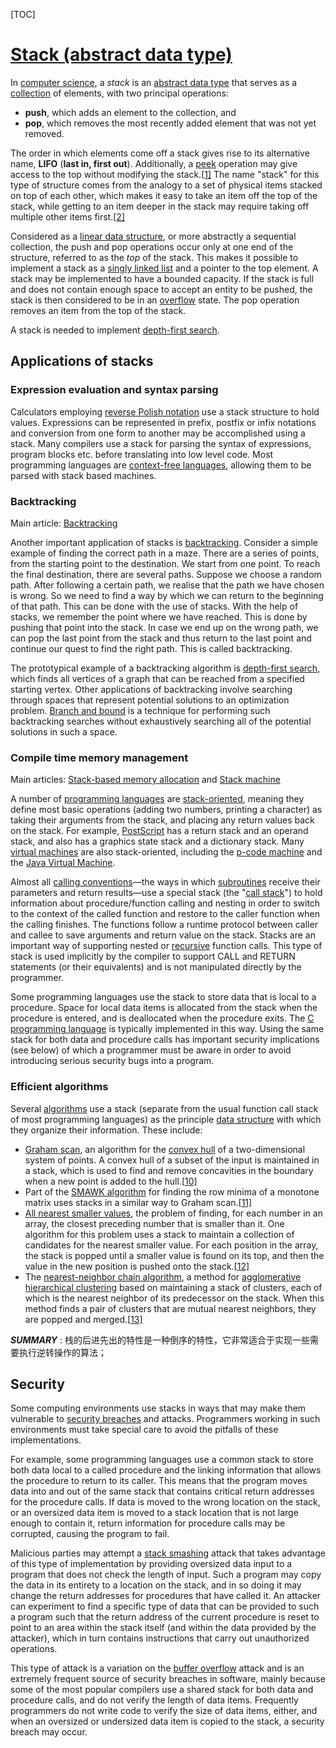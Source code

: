 [TOC]



# [Stack (abstract data type)](https://en.wikipedia.org/wiki/Stack_(abstract_data_type))

In [computer science](https://en.wikipedia.org/wiki/Computer_science), a *stack* is an [abstract data type](https://en.wikipedia.org/wiki/Abstract_data_type) that serves as a [collection](https://en.wikipedia.org/wiki/Collection_(computing)) of elements, with two principal operations:

- **push**, which adds an element to the collection, and
- **pop**, which removes the most recently added element that was not yet removed.

The order in which elements come off a stack gives rise to its alternative name, **LIFO** (**last in, first out**). Additionally, a [peek](https://en.wikipedia.org/wiki/Peek_(data_type_operation)) operation may give access to the top without modifying the stack.[[1\]](https://en.wikipedia.org/wiki/Stack_(abstract_data_type)#cite_note-1) The name "stack" for this type of structure comes from the analogy to a set of physical items stacked on top of each other, which makes it easy to take an item off the top of the stack, while getting to an item deeper in the stack may require taking off multiple other items first.[[2\]](https://en.wikipedia.org/wiki/Stack_(abstract_data_type)#cite_note-clrs-2)

Considered as a [linear data structure](https://en.wikipedia.org/wiki/Linear_data_structure), or more abstractly a sequential collection, the push and pop operations occur only at one end of the structure, referred to as the *top* of the stack. This makes it possible to implement a stack as a [singly linked list](https://en.wikipedia.org/wiki/Singly_linked_list) and a pointer to the top element. A stack may be implemented to have a bounded capacity. If the stack is full and does not contain enough space to accept an entity to be pushed, the stack is then considered to be in an [overflow](https://en.wikipedia.org/wiki/Stack_overflow) state. The pop operation removes an item from the top of the stack.

A stack is needed to implement [depth-first search](https://en.wikipedia.org/wiki/Depth-first_search).





## Applications of stacks



### Expression evaluation and syntax parsing

Calculators employing [reverse Polish notation](https://en.wikipedia.org/wiki/Reverse_Polish_notation) use a stack structure to hold values. Expressions can be represented in prefix, postfix or infix notations and conversion from one form to another may be accomplished using a stack. Many compilers use a stack for parsing the syntax of expressions, program blocks etc. before translating into low level code. Most programming languages are [context-free languages](https://en.wikipedia.org/wiki/Context-free_grammar), allowing them to be parsed with stack based machines.



### Backtracking

Main article: [Backtracking](https://en.wikipedia.org/wiki/Backtracking)

Another important application of stacks is [backtracking](https://en.wikipedia.org/wiki/Backtracking). Consider a simple example of finding the correct path in a maze. There are a series of points, from the starting point to the destination. We start from one point. To reach the final destination, there are several paths. Suppose we choose a random path. After following a certain path, we realise that the path we have chosen is wrong. So we need to find a way by which we can return to the beginning of that path. This can be done with the use of stacks. With the help of stacks, we remember the point where we have reached. This is done by pushing that point into the stack. In case we end up on the wrong path, we can pop the last point from the stack and thus return to the last point and continue our quest to find the right path. This is called backtracking.

The prototypical example of a backtracking algorithm is [depth-first search](https://en.wikipedia.org/wiki/Depth-first_search), which finds all vertices of a graph that can be reached from a specified starting vertex. Other applications of backtracking involve searching through spaces that represent potential solutions to an optimization problem. [Branch and bound](https://en.wikipedia.org/wiki/Branch_and_bound) is a technique for performing such backtracking searches without exhaustively searching all of the potential solutions in such a space.

### Compile time memory management

Main articles: [Stack-based memory allocation](https://en.wikipedia.org/wiki/Stack-based_memory_allocation) and [Stack machine](https://en.wikipedia.org/wiki/Stack_machine)

A number of [programming languages](https://en.wikipedia.org/wiki/Programming_language) are [stack-oriented](https://en.wikipedia.org/wiki/Stack-oriented_programming_language), meaning they define most basic operations (adding two numbers, printing a character) as taking their arguments from the stack, and placing any return values back on the stack. For example, [PostScript](https://en.wikipedia.org/wiki/PostScript) has a return stack and an operand stack, and also has a graphics state stack and a dictionary stack. Many [virtual machines](https://en.wikipedia.org/wiki/Virtual_machine) are also stack-oriented, including the [p-code machine](https://en.wikipedia.org/wiki/P-code_machine) and the [Java Virtual Machine](https://en.wikipedia.org/wiki/Java_Virtual_Machine).

Almost all [calling conventions](https://en.wikipedia.org/wiki/Calling_convention)‍—‌the ways in which [subroutines](https://en.wikipedia.org/wiki/Subroutine) receive their parameters and return results‍—‌use a special stack (the "[call stack](https://en.wikipedia.org/wiki/Call_stack)") to hold information about procedure/function calling and nesting in order to switch to the context of the called function and restore to the caller function when the calling finishes. The functions follow a runtime protocol between caller and callee to save arguments and return value on the stack. Stacks are an important way of supporting nested or [recursive](https://en.wikipedia.org/wiki/Recursion) function calls. This type of stack is used implicitly by the compiler to support CALL and RETURN statements (or their equivalents) and is not manipulated directly by the programmer.

Some programming languages use the stack to store data that is local to a procedure. Space for local data items is allocated from the stack when the procedure is entered, and is deallocated when the procedure exits. The [C programming language](https://en.wikipedia.org/wiki/C_(programming_language)) is typically implemented in this way. Using the same stack for both data and procedure calls has important security implications (see below) of which a programmer must be aware in order to avoid introducing serious security bugs into a program.

### Efficient algorithms

Several [algorithms](https://en.wikipedia.org/wiki/Algorithm) use a stack (separate from the usual function call stack of most programming languages) as the principle [data structure](https://en.wikipedia.org/wiki/Data_structure) with which they organize their information. These include:

- [Graham scan](https://en.wikipedia.org/wiki/Graham_scan), an algorithm for the [convex hull](https://en.wikipedia.org/wiki/Convex_hull) of a two-dimensional system of points. A convex hull of a subset of the input is maintained in a stack, which is used to find and remove concavities in the boundary when a new point is added to the hull.[[10\]](https://en.wikipedia.org/wiki/Stack_(abstract_data_type)#cite_note-10)
- Part of the [SMAWK algorithm](https://en.wikipedia.org/wiki/SMAWK_algorithm) for finding the row minima of a monotone matrix uses stacks in a similar way to Graham scan.[[11\]](https://en.wikipedia.org/wiki/Stack_(abstract_data_type)#cite_note-11)
- [All nearest smaller values](https://en.wikipedia.org/wiki/All_nearest_smaller_values), the problem of finding, for each number in an array, the closest preceding number that is smaller than it. One algorithm for this problem uses a stack to maintain a collection of candidates for the nearest smaller value. For each position in the array, the stack is popped until a smaller value is found on its top, and then the value in the new position is pushed onto the stack.[[12\]](https://en.wikipedia.org/wiki/Stack_(abstract_data_type)#cite_note-12)
- The [nearest-neighbor chain algorithm](https://en.wikipedia.org/wiki/Nearest-neighbor_chain_algorithm), a method for [agglomerative hierarchical clustering](https://en.wikipedia.org/wiki/Agglomerative_hierarchical_clustering) based on maintaining a stack of clusters, each of which is the nearest neighbor of its predecessor on the stack. When this method finds a pair of clusters that are mutual nearest neighbors, they are popped and merged.[[13\]](https://en.wikipedia.org/wiki/Stack_(abstract_data_type)#cite_note-13)



***SUMMARY*** : 栈的后进先出的特性是一种倒序的特性，它非常适合于实现一些需要执行逆转操作的算法；

## Security

Some computing environments use stacks in ways that may make them vulnerable to [security breaches](https://en.wikipedia.org/wiki/Security_breaches) and attacks. Programmers working in such environments must take special care to avoid the pitfalls of these implementations.

For example, some programming languages use a common stack to store both data local to a called procedure and the linking information that allows the procedure to return to its caller. This means that the program moves data into and out of the same stack that contains critical return addresses for the procedure calls. If data is moved to the wrong location on the stack, or an oversized data item is moved to a stack location that is not large enough to contain it, return information for procedure calls may be corrupted, causing the program to fail.

Malicious parties may attempt a [stack smashing](https://en.wikipedia.org/wiki/Stack_smashing) attack that takes advantage of this type of implementation by providing oversized data input to a program that does not check the length of input. Such a program may copy the data in its entirety to a location on the stack, and in so doing it may change the return addresses for procedures that have called it. An attacker can experiment to find a specific type of data that can be provided to such a program such that the return address of the current procedure is reset to point to an area within the stack itself (and within the data provided by the attacker), which in turn contains instructions that carry out unauthorized operations.

This type of attack is a variation on the [buffer overflow](https://en.wikipedia.org/wiki/Buffer_overflow) attack and is an extremely frequent source of security breaches in software, mainly because some of the most popular compilers use a shared stack for both data and procedure calls, and do not verify the length of data items. Frequently programmers do not write code to verify the size of data items, either, and when an oversized or undersized data item is copied to the stack, a security breach may occur.